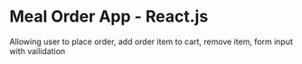 # Meal Order App - React.js
 Allowing user to place order, add order item to cart, remove item, form input with vailidation
